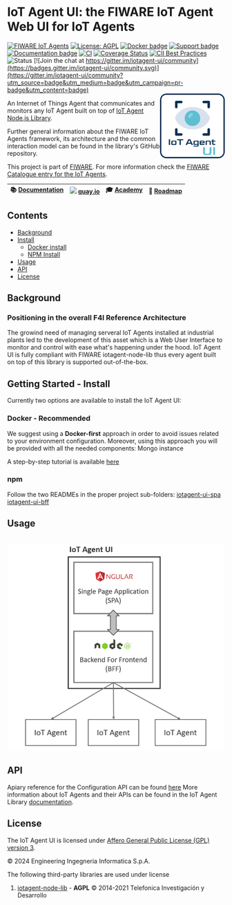 # IoT Agent UI: the FIWARE IoT Agent Web UI for IoT Agents

[![FIWARE IoT Agents](https://nexus.lab.fiware.org/static/badges/chapters/iot-agents.svg)](https://www.fiware.org/developers/catalogue/)
[![License: AGPL](https://img.shields.io/badge/License-AGPL_v3-blue.svg)](https://opensource.org/licenses/AGPL-3.0)
[![Docker badge](https://img.shields.io/badge/quay.io-fiware%2Fiotagent--ui-grey?logo=red%20hat&labelColor=EE0000)](https://quay.io/repository/fiware/iotagent-ui)
[![Support badge](https://img.shields.io/badge/support-stackoverflow-orange)](https://stackoverflow.com/questions/tagged/fiware+iot)<br/>
[![Documentation badge](https://img.shields.io/readthedocs/iotagent-ui.svg)](https://iotagent-ui.rtfd.io/)
[![CI](https://github.com/Engineering-Research-and-Development/iotagent-ui/workflows/CI/badge.svg)](https://github.com/Engineering-Research-and-Development/iotagent-ui/actions?query=workflow%3ACI)
[![Coverage Status](https://coveralls.io/repos/github/Engineering-Research-and-Development/iotagent-ui/badge.svg?branch=main)](https://coveralls.io/github/Engineering-Research-and-Development/iotagent-ui?branch=main)
[![CII Best Practices](https://bestpractices.coreinfrastructure.org/projects/4612/badge)](https://bestpractices.coreinfrastructure.org/projects/4612)
![Status](https://nexus.lab.fiware.org/static/badges/statuses/incubating.svg)
[![Join the chat at https://gitter.im/iotagent-ui/community](https://badges.gitter.im/iotagent-ui/community.svg)](https://gitter.im/iotagent-ui/community?utm_source=badge&utm_medium=badge&utm_campaign=pr-badge&utm_content=badge)
<br/> <img align="right" width="150" src="./docs/images/logo.png" />

An Internet of Things Agent that communicates and monitors any IoT Agent built on top of [IoT Agent Node.js Library](https://github.com/telefonicaid/iotagent-node-lib).

Further general
information about the FIWARE IoT Agents framework, its architecture and the common interaction model can be found in the
library's GitHub repository.

This project is part of [FIWARE](https://www.fiware.org/). For more information check the
[FIWARE Catalogue entry for the IoT Agents](https://github.com/Fiware/catalogue/tree/main/iot-agents).

| :books: [Documentation](https://iotagent-ui.rtfd.io) | <img style="height:1em" src="https://quay.io/static/img/quay_favicon.png"/> [quay.io](https://quay.io/repository/fiware/iotagent-ui) | :mortar_board: [Academy](https://fiware-academy.readthedocs.io/en/latest/iot-agents/idas) | :dart: [Roadmap](https://github.com/Engineering-Research-and-Development/iotagent-ui/blob/main/roadmap.md) |
| ------------------------------------------------------- | --------------------------------------------------------------------------------------------------------------------------------------- | ----------------------------------------------------------------------------------------- | --------------------------------------------------------------------------------------------------------------- |


## Contents

-   [Background](#background)
-   [Install](#getting-started---install)
    -   [Docker install](#docker---recommended)
    -   [NPM Install](#npm)
-   [Usage](#usage)
-   [API](#api)
-   [License](#license)

## Background

### Positioning in the overall F4I Reference Architecture

The growind need of managing serveral IoT Agents installed at industrial plants led to the development of this asset which is a Web User Interface to monitor and control with ease what's happening under the hood. IoT Agent UI is fully compliant with FIWARE iotagent-node-lib thus every agent built on top of this library is supported out-of-the-box. 

## Getting Started - Install

Currently two options are available to install the IoT Agent UI:

### Docker - Recommended

We suggest using a **Docker-first** approach in order to avoid issues related to your environment configuration.
Moreover, using this approach you will be provided with all the needed components: Mongo instance

A step-by-step tutorial is available
[here](https://github.com/Engineering-Research-and-Development/iotagent-ui/blob/main/docs/iot_agent_ui_tutorial.md)

### npm

Follow the two READMEs in the proper project sub-folders:
[iotagent-ui-spa](https://github.com/Engineering-Research-and-Development/iotagent-ui/blob/main/iotagent-ui-spa/README.md) 
[iotagent-ui-bff](https://github.com/Engineering-Research-and-Development/iotagent-ui/blob/main/iotagent-ui-bff/README.md) 

## Usage

<br/> <img width="600" src="./docs/images/diagram.png" />

## API

Apiary reference for the Configuration API can be found
[here](http://docs.telefonicaiotiotagents.apiary.io/#reference/configuration-api) More information about IoT Agents and
their APIs can be found in the IoT Agent Library [documentation](https://iotagent-node-lib.rtfd.io/).

## License

The IoT Agent UI is licensed under [Affero General Public License (GPL) version 3](./LICENSE).

© 2024 Engineering Ingegneria Informatica S.p.A.

The following third-party libraries are used under license

1.  [iotagent-node-lib](https://github.com/telefonicaid/iotagent-node-lib) - **AGPL** © 2014-2021 Telefonica
    Investigación y Desarrollo


